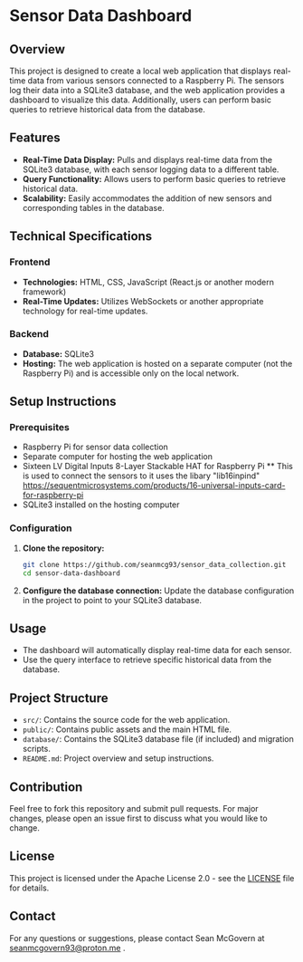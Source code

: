 # Sensor Data Dashboard

## Overview
This project is designed to create a local web application that displays real-time data from various sensors connected to a Raspberry Pi. The sensors log their data into a SQLite3 database, and the web application provides a dashboard to visualize this data. Additionally, users can perform basic queries to retrieve historical data from the database.

## Features
- **Real-Time Data Display:** Pulls and displays real-time data from the SQLite3 database, with each sensor logging data to a different table.
- **Query Functionality:** Allows users to perform basic queries to retrieve historical data.
- **Scalability:** Easily accommodates the addition of new sensors and corresponding tables in the database.

## Technical Specifications
### Frontend
- **Technologies:** HTML, CSS, JavaScript (React.js or another modern framework)
- **Real-Time Updates:** Utilizes WebSockets or another appropriate technology for real-time updates.

### Backend
- **Database:** SQLite3
- **Hosting:** The web application is hosted on a separate computer (not the Raspberry Pi) and is accessible only on the local network.

## Setup Instructions
### Prerequisites
- Raspberry Pi for sensor data collection
- Separate computer for hosting the web application
- Sixteen LV Digital Inputs 8-Layer Stackable HAT for Raspberry Pi ** This is used to connect the sensors to it uses the libary "lib16inpind" https://sequentmicrosystems.com/products/16-universal-inputs-card-for-raspberry-pi
- SQLite3 installed on the hosting computer

### Configuration
1. **Clone the repository:**
    ```bash
    git clone https://github.com/seanmcg93/sensor_data_collection.git
    cd sensor-data-dashboard
    ```

2. **Configure the database connection:**
    Update the database configuration in the project to point to your SQLite3 database.


## Usage
- The dashboard will automatically display real-time data for each sensor.
- Use the query interface to retrieve specific historical data from the database.

## Project Structure
- `src/`: Contains the source code for the web application.
- `public/`: Contains public assets and the main HTML file.
- `database/`: Contains the SQLite3 database file (if included) and migration scripts.
- `README.md`: Project overview and setup instructions.

## Contribution
Feel free to fork this repository and submit pull requests. For major changes, please open an issue first to discuss what you would like to change.

## License
This project is licensed under the Apache License 2.0 - see the [LICENSE](LICENSE) file for details.

## Contact
For any questions or suggestions, please contact Sean McGovern at seanmcgovern93@proton.me .
